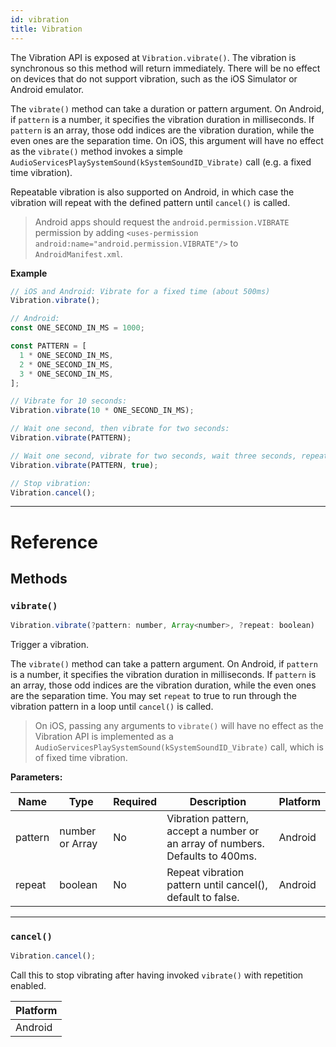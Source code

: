 ```yaml
---
id: vibration
title: Vibration
---
```


The Vibration API is exposed at `Vibration.vibrate()`. The vibration is synchronous so this method will return immediately. There will be no effect on devices that do not support vibration, such as the iOS Simulator or Android emulator.

The `vibrate()` method can take a duration or pattern argument. On Android, if `pattern` is a number, it specifies the vibration duration in milliseconds. If `pattern` is an array, those odd indices are the vibration duration, while the even ones are the separation time. On iOS, this argument will have no effect as the `vibrate()` method invokes a simple `AudioServicesPlaySystemSound(kSystemSoundID_Vibrate)` call (e.g. a fixed time vibration).

Repeatable vibration is also supported on Android, in which case the vibration will repeat with the defined pattern until `cancel()` is called.

> Android apps should request the `android.permission.VIBRATE` permission by adding `<uses-permission android:name="android.permission.VIBRATE"/>` to `AndroidManifest.xml`.

**Example**

```jsx
// iOS and Android: Vibrate for a fixed time (about 500ms)
Vibration.vibrate();

// Android:
const ONE_SECOND_IN_MS = 1000;

const PATTERN = [
  1 * ONE_SECOND_IN_MS,
  2 * ONE_SECOND_IN_MS,
  3 * ONE_SECOND_IN_MS,
];

// Vibrate for 10 seconds:
Vibration.vibrate(10 * ONE_SECOND_IN_MS);

// Wait one second, then vibrate for two seconds:
Vibration.vibrate(PATTERN);

// Wait one second, vibrate for two seconds, wait three seconds, repeat.
Vibration.vibrate(PATTERN, true);

// Stop vibration:
Vibration.cancel();
```

---

# Reference

## Methods

### `vibrate()`

```jsx
Vibration.vibrate(?pattern: number, Array<number>, ?repeat: boolean)
```

Trigger a vibration.

The `vibrate()` method can take a pattern argument. On Android, if `pattern` is a number, it specifies the vibration duration in milliseconds. If `pattern` is an array, those odd indices are the vibration duration, while the even ones are the separation time. You may set `repeat` to true to run through the vibration pattern in a loop until `cancel()` is called.

> On iOS, passing any arguments to `vibrate()` will have no effect as the Vibration API is implemented as a `AudioServicesPlaySystemSound(kSystemSoundID_Vibrate)` call, which is of fixed time vibration.

**Parameters:**

| Name    | Type                    | Required | Description                                                                   | Platform |
| ------- | ----------------------- | -------- | ----------------------------------------------------------------------------- | -------- |
| pattern | number or Array<number> | No       | Vibration pattern, accept a number or an array of numbers. Defaults to 400ms. | Android  |
| repeat  | boolean                 | No       | Repeat vibration pattern until cancel(), default to false.                    | Android  |

---

### `cancel()`

```jsx
Vibration.cancel();
```

Call this to stop vibrating after having invoked `vibrate()` with repetition enabled.

| Platform |
| -------- |
| Android  |
